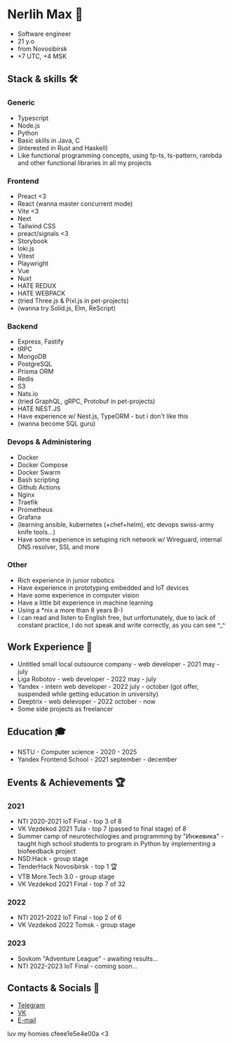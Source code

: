 # Nerlih Max 👋

- Software engineer
- 21 y.o
- from Novosibirsk
- +7 UTC, +4 MSK

## Stack & skills 🛠️

### Generic

- Typescript
- Node.js
- Python
- Basic skills in Java, C
- (interested in Rust and Haskell)
- Like functional programming concepts, using fp-ts, ts-pattern, rambda and other functional libraries in all my projects

### Frontend

- Preact <3
- React (wanna master concurrent mode)
- Vite <3
- Next
- Tailwind CSS
- preact/signals <3
- Storybook
- loki.js
- Vitest
- Playwright
- Vue
- Nuxt
- HATE REDUX
- HATE WEBPACK
- (tried Three.js & Pixl.js in pet-projects)
- (wanna try Solid.js, Elm, ReScript)

### Backend

- Express, Fastify
- tRPC
- MongoDB
- PostgreSQL
- Prisma ORM
- Redis
- S3
- Nats.io
- (tried GraphQL, gRPC, Protobuf in pet-projects)
- HATE NEST.JS
- Have experience w/ Nest.js, TypeORM - but i don't like this
- (wanna become SQL guru)

### Devops & Administering

- Docker
- Docker Compose
- Docker Swarm
- Bash scripting
- Github Actions
- Nginx
- Traefik
- Prometheus
- Grafana
- (learning ansible, kubernetes (+chef+helm), etc devops swiss-army knife tools...)
- Have some experience in setuping rich network w/ Wireguard, internal DNS resolver, SSL and more

### Other

- Rich experience in junior robotics
- Have experience in prototyping embedded and IoT devices
- Have some experience in computer vision
- Have a little bit experience in machine learning
- Using a *nix a more than 8 years B-)
- I can read and listen to English free, but unfortunately, due to lack of constant practice, I do not speak and write correctly, as you can see ^_^

## Work Experience 💼

- Untitled small local outsource company - web developer - 2021 may - july
- Liga Robotov - web developer - 2022 may - july
- Yandex - intern web developer - 2022 july - october (got offer, suspended while getting education in university)
- Deeptrix - web delevoper - 2022 october - now
- Some side projects as freelancer

## Education 🎓

- NSTU - Computer science - 2020 - 2025
- Yandex Frontend School - 2021 september - december

## Events & Achievements 🏆

### 2021

- NTI 2020-2021 IoT Final - top 3 of 8
- VK Vezdekod 2021 Tula - top 7 (passed to final stage) of 8
- Summer camp of neurotechologies and programming by "Инжевика" - taught high school students to program in Python by implementing a biofeedback project
- NSD.Hack - group stage
- TenderHack Novosibirsk - top 1 🏆
- VTB More.Tech 3.0 - group stage
- VK Vezdekod 2021 Final - top 7 of 32

### 2022

- NTI 2021-2022 IoT Final - top 2 of 6
- VK Vezdekod 2022 Tomsk - group stage

### 2023

- Sovkom "Adventure League" - awaiting results...
- NTI 2022-2023 IoT Final - coming soon...

## Contacts & Socials 📮

- [Telegram](https://t.me/nerlihmax)
- [VK](https://vk.com/nerlihmax)
- [E-mail](mailto://nerlihmax@yandex.ru)

luv my homies cfeee1e5e4e00a <3
